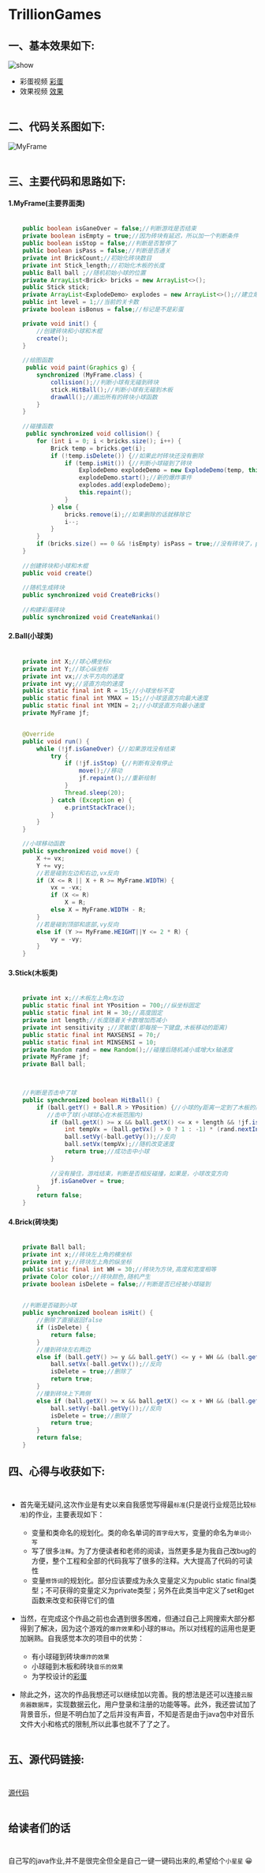 # TrillionGames
## 一、基本效果如下:
![show](https://user-images.githubusercontent.com/73374331/120475534-0fc93c80-c3dc-11eb-8891-477dda3cb00c.gif)
* 彩蛋视频
[彩蛋](https://user-images.githubusercontent.com/73374331/120473037-2d48d700-c3d9-11eb-903a-28b57151f407.mov)
* 效果视频
[效果](https://user-images.githubusercontent.com/73374331/120473123-45205b00-c3d9-11eb-849d-229b8012f99f.mov)
<br></br>
## 二、代码关系图如下:
![MyFrame](https://user-images.githubusercontent.com/73374331/120478008-f970b000-c3de-11eb-855b-eb8bd72badc3.png)
<br></br>
## 三、主要代码和思路如下:
#### 1.MyFrame(主要界面类)<br></br>
```Java
    public boolean isGaneOver = false;//判断游戏是否结束
    private boolean isEmpty = true;//因为砖块有延迟，所以加一个判断条件
    public boolean isStop = false;//判断是否暂停了
    public boolean isPass = false;//判断是否通关
    private int BrickCount;//初始化砖块数目
    private int Stick_length;//初始化木板的长度
    public Ball ball ;//随机初始小球的位置
    private ArrayList<Brick> bricks = new ArrayList<>();
    public Stick stick;
    private ArrayList<ExplodeDemo> explodes = new ArrayList<>();//建立爆炸类，可能同时时间有多个爆炸类，所以要用arraylist数组
    public int level = 1;//当前的关卡数
    private boolean isBonus = false;//标记是不是彩蛋

    private void init() {
        //创建砖块和小球和木棍
        create();
    }
    
    //绘图函数
     public void paint(Graphics g) {
        synchronized (MyFrame.class) {
            collision();//判断小球有无碰到砖块
            stick.HitBall();//判断小球有无碰到木板
            drawAll();//画出所有的砖块小球函数
        }
    }
    
    //碰撞函数
     public synchronized void collision() {
        for (int i = 0; i < bricks.size(); i++) {
            Brick temp = bricks.get(i);
            if (!temp.isDelete()) {//如果此时砖块还没有删除
                if (temp.isHit()) {//判断小球碰到了砖块
                    ExplodeDemo explodeDemo = new ExplodeDemo(temp, this);
                    explodeDemo.start();//新的爆炸事件
                    explodes.add(explodeDemo);
                    this.repaint();
                }
            } else {
                bricks.remove(i);//如果删除的话就移除它
                i--;
            }
        }
        if (bricks.size() == 0 && !isEmpty) isPass = true;//没有砖块了，pass就为true了
    }
    
    //创建砖块和小球和木棍
    public void create(） 
    
    //随机生成砖块
    public synchronized void CreateBricks()
    
    //构建彩蛋砖块
    public synchronized void CreateNankai()
```
#### 2.Ball(小球类)<br></br>
```Java
    private int X;//球心横坐标x
    private int Y;//球心纵坐标
    private int vx;//水平方向的速度
    private int vy;//竖直方向的速度
    public static final int R = 15;//小球坐标不变
    public static final int YMAX = 15;//小球竖直方向最大速度
    public static final int YMIN = 2;//小球竖直方向最小速度
    private MyFrame jf;


    @Override
    public void run() {
        while (!jf.isGaneOver) {//如果游戏没有结束
            try {
                if (!jf.isStop) {//判断有没有停止
                    move();//移动
                    jf.repaint();//重新绘制
                }
                Thread.sleep(20);
            } catch (Exception e) {
                e.printStackTrace();
            }
        }
    }

    //小球移动函数
    public synchronized void move() {
        X += vx;
        Y += vy;
        //若是碰到左边和右边,vx反向
        if (X <= R || X + R >= MyFrame.WIDTH) {
            vx = -vx;
            if (X <= R)
                X = R;
            else X = MyFrame.WIDTH - R;
        } 
        //若是碰到顶部和底部,vy反向
        else if (Y >= MyFrame.HEIGHT||Y <= 2 * R) {
            vy = -vy;
        }
    }
```
#### 3.Stick(木板类)<br></br>
```Java
    private int x;//木板左上角x左边
    public static final int YPosition = 700;//纵坐标固定
    public static final int H = 30;//高度固定
    private int length;//长度随着关卡数增加而减小
    private int sensitivity ;//灵敏度(即每按一下键盘,木板移动的距离)
    public static final int MAXSENSI = 70;/
    public static final int MINSENSI = 10;
    private Random rand = new Random();//碰撞后随机减小或增大x轴速度
    private MyFrame jf;
    private Ball ball;

    

    //判断是否击中了球
    public synchronized boolean HitBall() {
        if (ball.getY() + Ball.R > YPosition) {//小球的y距离一定到了木板的高度
           //击中了球(小球球心在木板范围内)
            if (ball.getX() >= x && ball.getX() <= x + length && !jf.isGaneOver) {
                int tempVx = (ball.getVx() > 0 ? 1 : -1) * (rand.nextInt(15) + 1);//随机改变速度
                ball.setVy(-ball.getVy());//反向
                ball.setVx(tempVx);//随机改变速度
                return true;//成功击中小球
            }
            
            //没有接住，游戏结束，判断是否相反碰撞，如果是，小球改变方向
            jf.isGaneOver = true;
        }
        return false;
    }
```
#### 4.Brick(砖块类)<br></br>
```Java
    private Ball ball;
    private int x;//砖块左上角的横坐标
    private int y;//砖块左上角的纵坐标
    public static final int WH = 30;//砖块为方块,高度和宽度相等
    private Color color;//砖块颜色,随机产生
    private boolean isDelete = false;//判断是否已经被小球碰到

    
    //判断是否碰到小球
    public synchronized boolean isHit() {
        //删除了直接返回false
        if (isDelete) {
            return false;
        }
        //撞到砖块左右两边
        else if (ball.getY() >= y && ball.getY() <= y + WH && (ball.getX() + Ball.R >= x && ball.getX() - Ball.R <= x + WH)) {
            ball.setVx(-ball.getVx());//反向
            isDelete = true;//删除了
            return true;
        } 
        //撞到砖块上下两侧
        else if (ball.getX() >= x && ball.getX() <= x + WH && (ball.getY() + Ball.R >= y && ball.getY() - Ball.R <= y + WH)) {
            ball.setVy(-ball.getVy());//反向
            isDelete = true;//删除了
            return true;
        }
        return false;
    }
```
## 四、心得与收获如下:<br></br>
* 首先毫无疑问,这次作业是有史以来自我感觉写得最`标准`(只是说行业规范比较`标准`)的作业，主要表现如下：<br></br>
    *  变量和类命名的规划化。类的命名单词的`首字母大写`，变量的命名为`单词小写`
    *  写了很多`注释`。为了方便读者和老师的阅读，当然更多是为我自己改bug的方便，整个工程和全部的代码我写了很多的注释。大大提高了代码的可读性
    *  变量`修饰词`的规划化。部分应该要成为永久变量定义为public static final类型；不可获得的变量定义为private类型；另外在此类当中定义了set和get函数来改变和获得它们的值<br></br>
* 当然，在完成这个作品之前也会遇到很多困难，但通过自己上网搜索大部分都得到了解决，因为这个游戏的`爆炸效果`和小球的`移动`。所以对线程的运用也是更加娴熟。自我感觉本次的项目中的优势：<br></br>
    *  有小球碰到砖块`爆炸的效果`
    *  小球碰到木板和砖块`音乐的效果`
    *  为学校设计的[彩蛋](https://user-images.githubusercontent.com/73374331/120473037-2d48d700-c3d9-11eb-903a-28b57151f407.mov) <br></br>
* 除此之外，这次的作品我想还可以继续加以完善。我的想法是还可以连接`云服务器数据库`，实现数据云化，用户登录和注册的功能等等。此外，我还尝试加了背景音乐，但是不明白加了之后并没有声音，不知是否是由于java包中对音乐文件大小和格式的限制,所以此事也就不了了之了。<br></br>
## 五、源代码链接:<br></br>
[源代码](https://github.com/lmj2001/TrillionGames)<br></br>
## 给读者们的话<br></br>
  自己写的java作业,并不是很完全但全是自己一键一键码出来的,希望给个`小星星` :grinning: <br></br>
